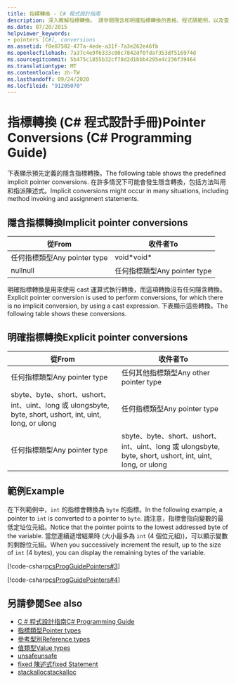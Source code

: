 ```yaml
---
title: 指標轉換 - C# 程式設計指南
description: 深入瞭解指標轉換。 請參閱隱含和明確指標轉換的表格、程式碼範例，以及查看其他可用的資源。
ms.date: 07/20/2015
helpviewer_keywords:
- pointers [C#], conversions
ms.assetid: f0e87502-477a-4ede-a31f-7a3e262e46fb
ms.openlocfilehash: 7a37c4e9f6333c00c7842df0fdaf353df516974d
ms.sourcegitcommit: 5b475c1855b32cf78d2d1bbb4295e4c236f39464
ms.translationtype: MT
ms.contentlocale: zh-TW
ms.lasthandoff: 09/24/2020
ms.locfileid: "91205070"
---
```

# <a name="pointer-conversions-c-programming-guide"></a><span data-ttu-id="8ef57-104">指標轉換 (C# 程式設計手冊)</span><span class="sxs-lookup"><span data-stu-id="8ef57-104">Pointer Conversions (C# Programming Guide)</span></span>

<span data-ttu-id="8ef57-105">下表顯示預先定義的隱含指標轉換。</span><span class="sxs-lookup"><span data-stu-id="8ef57-105">The following table shows the predefined implicit pointer conversions.</span></span> <span data-ttu-id="8ef57-106">在許多情況下可能會發生隱含轉換，包括方法叫用和指派陳述式。</span><span class="sxs-lookup"><span data-stu-id="8ef57-106">Implicit conversions might occur in many situations, including method invoking and assignment statements.</span></span>  
  
## <a name="implicit-pointer-conversions"></a><span data-ttu-id="8ef57-107">隱含指標轉換</span><span class="sxs-lookup"><span data-stu-id="8ef57-107">Implicit pointer conversions</span></span>  
  
|<span data-ttu-id="8ef57-108">從</span><span class="sxs-lookup"><span data-stu-id="8ef57-108">From</span></span>|<span data-ttu-id="8ef57-109">收件者</span><span class="sxs-lookup"><span data-stu-id="8ef57-109">To</span></span>|  
|----------|--------|  
|<span data-ttu-id="8ef57-110">任何指標類型</span><span class="sxs-lookup"><span data-stu-id="8ef57-110">Any pointer type</span></span>|<span data-ttu-id="8ef57-111">void\*</span><span class="sxs-lookup"><span data-stu-id="8ef57-111">void\*</span></span>|  
|<span data-ttu-id="8ef57-112">null</span><span class="sxs-lookup"><span data-stu-id="8ef57-112">null</span></span>|<span data-ttu-id="8ef57-113">任何指標類型</span><span class="sxs-lookup"><span data-stu-id="8ef57-113">Any pointer type</span></span>|  
  
 <span data-ttu-id="8ef57-114">明確指標轉換是用來使用 cast 運算式執行轉換，而這項轉換沒有任何隱含轉換。</span><span class="sxs-lookup"><span data-stu-id="8ef57-114">Explicit pointer conversion is used to perform conversions, for which there is no implicit conversion, by using a cast expression.</span></span> <span data-ttu-id="8ef57-115">下表顯示這些轉換。</span><span class="sxs-lookup"><span data-stu-id="8ef57-115">The following table shows these conversions.</span></span>  
  
## <a name="explicit-pointer-conversions"></a><span data-ttu-id="8ef57-116">明確指標轉換</span><span class="sxs-lookup"><span data-stu-id="8ef57-116">Explicit pointer conversions</span></span>  
  
|<span data-ttu-id="8ef57-117">從</span><span class="sxs-lookup"><span data-stu-id="8ef57-117">From</span></span>|<span data-ttu-id="8ef57-118">收件者</span><span class="sxs-lookup"><span data-stu-id="8ef57-118">To</span></span>|  
|----------|--------|  
|<span data-ttu-id="8ef57-119">任何指標類型</span><span class="sxs-lookup"><span data-stu-id="8ef57-119">Any pointer type</span></span>|<span data-ttu-id="8ef57-120">任何其他指標類型</span><span class="sxs-lookup"><span data-stu-id="8ef57-120">Any other pointer type</span></span>|  
|<span data-ttu-id="8ef57-121">sbyte、byte、short、ushort、int、uint、long 或 ulong</span><span class="sxs-lookup"><span data-stu-id="8ef57-121">sbyte, byte, short, ushort, int, uint, long, or ulong</span></span>|<span data-ttu-id="8ef57-122">任何指標類型</span><span class="sxs-lookup"><span data-stu-id="8ef57-122">Any pointer type</span></span>|  
|<span data-ttu-id="8ef57-123">任何指標類型</span><span class="sxs-lookup"><span data-stu-id="8ef57-123">Any pointer type</span></span>|<span data-ttu-id="8ef57-124">sbyte、byte、short、ushort、int、uint、long 或 ulong</span><span class="sxs-lookup"><span data-stu-id="8ef57-124">sbyte, byte, short, ushort, int, uint, long, or ulong</span></span>|  
  
## <a name="example"></a><span data-ttu-id="8ef57-125">範例</span><span class="sxs-lookup"><span data-stu-id="8ef57-125">Example</span></span>  

 <span data-ttu-id="8ef57-126">在下列範例中，`int` 的指標會轉換為 `byte` 的指標。</span><span class="sxs-lookup"><span data-stu-id="8ef57-126">In the following example, a pointer to `int` is converted to a pointer to `byte`.</span></span> <span data-ttu-id="8ef57-127">請注意，指標會指向變數的最低定址位元組。</span><span class="sxs-lookup"><span data-stu-id="8ef57-127">Notice that the pointer points to the lowest addressed byte of the variable.</span></span> <span data-ttu-id="8ef57-128">當您連續遞增結果時 (大小最多為 `int` (4 個位元組))，可以顯示變數的剩餘位元組。</span><span class="sxs-lookup"><span data-stu-id="8ef57-128">When you successively increment the result, up to the size of `int` (4 bytes), you can display the remaining bytes of the variable.</span></span>  
  
 [!code-csharp[csProgGuidePointers#3](~/samples/snippets/csharp/VS_Snippets_VBCSharp/csProgGuidePointers/CS/Pointers2.cs#3)]  
  
 [!code-csharp[csProgGuidePointers#4](~/samples/snippets/csharp/VS_Snippets_VBCSharp/csProgGuidePointers/CS/Pointers.cs#4)]  
  
## <a name="see-also"></a><span data-ttu-id="8ef57-129">另請參閱</span><span class="sxs-lookup"><span data-stu-id="8ef57-129">See also</span></span>

- [<span data-ttu-id="8ef57-130">C # 程式設計指南</span><span class="sxs-lookup"><span data-stu-id="8ef57-130">C# Programming Guide</span></span>](../index.md)
- [<span data-ttu-id="8ef57-131">指標類型</span><span class="sxs-lookup"><span data-stu-id="8ef57-131">Pointer types</span></span>](pointer-types.md)
- [<span data-ttu-id="8ef57-132">參考型別</span><span class="sxs-lookup"><span data-stu-id="8ef57-132">Reference types</span></span>](../../language-reference/keywords/reference-types.md)
- [<span data-ttu-id="8ef57-133">值類型</span><span class="sxs-lookup"><span data-stu-id="8ef57-133">Value types</span></span>](../../language-reference/builtin-types/value-types.md)
- [<span data-ttu-id="8ef57-134">unsafe</span><span class="sxs-lookup"><span data-stu-id="8ef57-134">unsafe</span></span>](../../language-reference/keywords/unsafe.md)
- [<span data-ttu-id="8ef57-135">fixed 陳述式</span><span class="sxs-lookup"><span data-stu-id="8ef57-135">fixed Statement</span></span>](../../language-reference/keywords/fixed-statement.md)
- [<span data-ttu-id="8ef57-136">stackalloc</span><span class="sxs-lookup"><span data-stu-id="8ef57-136">stackalloc</span></span>](../../language-reference/operators/stackalloc.md)
